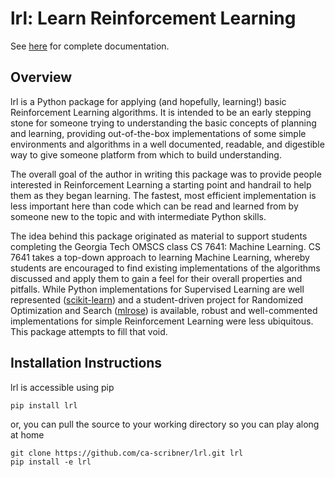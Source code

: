 lrl: Learn Reinforcement Learning
=================================

See [here](https://lrl.readthedocs.io/en/latest/) for complete documentation.

Overview
--------

lrl is a Python package for applying (and hopefully, learning!) basic Reinforcement Learning algorithms.  It is intended to be an early stepping stone for someone trying to understanding the basic concepts of planning and learning, providing out-of-the-box implementations of some simple environments and algorithms in a well documented, readable, and digestible way to give someone platform from which to build understanding.

The overall goal of the author in writing this package was to provide people interested in Reinforcement Learning a starting point and handrail to help them as they began learning.  The fastest, most efficient implementation is less important here than code which can be read and learned from by someone new to the topic and with intermediate Python skills.

The idea behind this package originated as material to support students completing the Georgia Tech OMSCS class CS 7641: Machine Learning.  CS 7641 takes a top-down approach to learning Machine Learning, whereby students are encouraged to find existing implementations of the algorithms discussed and apply them to gain a feel for their overall properties and pitfalls.  While Python implementations for Supervised Learning are well represented ([scikit-learn](https://scikit-learn.org/)) and a student-driven project for Randomized Optimization and Search ([mlrose](https://mlrose.readthedocs.io/)) is available, robust and well-commented implementations for simple Reinforcement Learning were less ubiquitous.  This package attempts to fill that void.

Installation Instructions
-------------------------

lrl is accessible using pip

```
pip install lrl
```

or, you can pull the source to your working directory so you can play along at home

```
git clone https://github.com/ca-scribner/lrl.git lrl
pip install -e lrl
```
